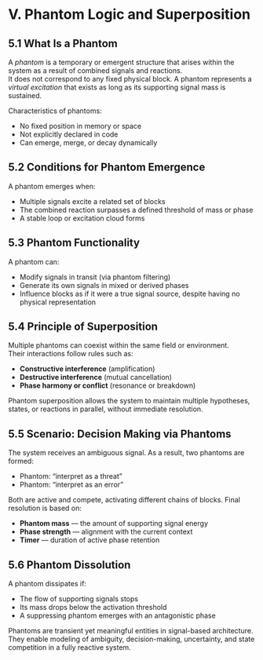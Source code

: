 # V. Phantom Logic and Superposition

## 5.1 What Is a Phantom

A *phantom* is a temporary or emergent structure that arises within the system as a result of combined signals and reactions.  
It does not correspond to any fixed physical block. A phantom represents a *virtual excitation* that exists as long as its supporting signal mass is sustained.

Characteristics of phantoms:

* No fixed position in memory or space  
* Not explicitly declared in code  
* Can emerge, merge, or decay dynamically

## 5.2 Conditions for Phantom Emergence

A phantom emerges when:

* Multiple signals excite a related set of blocks  
* The combined reaction surpasses a defined threshold of mass or phase  
* A stable loop or excitation cloud forms

## 5.3 Phantom Functionality

A phantom can:

* Modify signals in transit (via phantom filtering)  
* Generate its own signals in mixed or derived phases  
* Influence blocks as if it were a true signal source, despite having no physical representation

## 5.4 Principle of Superposition

Multiple phantoms can coexist within the same field or environment.  
Their interactions follow rules such as:

* **Constructive interference** (amplification)  
* **Destructive interference** (mutual cancellation)  
* **Phase harmony or conflict** (resonance or breakdown)

Phantom superposition allows the system to maintain multiple hypotheses, states, or reactions in parallel, without immediate resolution.

## 5.5 Scenario: Decision Making via Phantoms

The system receives an ambiguous signal. As a result, two phantoms are formed:

* Phantom: “interpret as a threat”  
* Phantom: “interpret as an error”

Both are active and compete, activating different chains of blocks. Final resolution is based on:

* **Phantom mass** — the amount of supporting signal energy  
* **Phase strength** — alignment with the current context  
* **Timer** — duration of active phase retention

## 5.6 Phantom Dissolution

A phantom dissipates if:

* The flow of supporting signals stops  
* Its mass drops below the activation threshold  
* A suppressing phantom emerges with an antagonistic phase

Phantoms are transient yet meaningful entities in signal-based architecture.  
They enable modeling of ambiguity, decision-making, uncertainty, and state competition in a fully reactive system.
